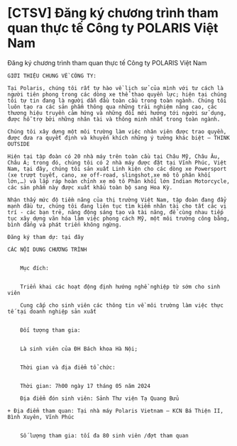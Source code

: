 # [CTSV] Đăng ký chương trình tham quan thực tế Công ty POLARIS Việt Nam

Đăng ký chương trình tham quan thực tế Công ty POLARIS Việt Nam
        
	GIỚI THIỆU CHUNG VỀ CÔNG TY:

	Tại Polaris, chúng tôi rất tự hào về lịch sử của mình với tư cách là người tiên phong trong các dòng xe thể thao quyền lực; hiện tại chúng tôi tự tin đang là người dẫn đầu toàn cầu trong toàn ngành. Chúng tôi luôn tạo ra các sản phẩm thông qua những trải nghiệm nâng cao, các thương hiệu truyền cảm hứng và những đổi mới hướng tới người sử dụng, được hỗ trợ bởi những nhân tài và thông minh nhất trong toàn ngành.

	Chúng tôi xây dựng một môi trường làm việc nhân viên được trao quyền, được đưa ra quyết định và khuyến khích những ý tưởng khác biệt – THINK OUTSIDE

	Hiện tại tập đoàn có 20 nhà máy trên toàn cầu tại Châu Mỹ, Châu Âu, Châu Á; trong đó, chúng tôi có 2 nhà máy được đặt tại Vĩnh Phúc, Việt Nam, tại đây, chúng tôi sản xuất Linh kiện cho các dòng xe Powersport (xe trượt tuyết, cano, xe off-road, slingshot,xe mô tô phân khối lớn,…) và lắp ráp hoàn chỉnh xe mô tô Phân khối lớn Indian Motorcycle, các sản phẩm này được xuất khẩu toàn bộ sang Hoa Kỳ.

	Nhận thấy mức độ tiềm năng của thị trường Việt Nam, tập đoàn đang đẩy mạnh đầu tư, chúng tôi đang liên tục tìm kiếm nhân tài cho tất các vị trí - các bạn trẻ, năng động sáng tạo và tài năng, để cùng nhau tiếp tục xây dựng văn hóa làm việc phong cách Mỹ, một môi trường công bằng, bình đẳng và phát triển không ngừng.

	Đăng ký tham dự: tại đây

	CÁC NỘI DUNG CHƯƠNG TRÌNH

	
		Mục đích:

	
		Triển khai các hoạt động định hướng nghề nghiệp từ sớm cho sinh viên
	
		Cung cấp cho sinh viên các thông tin về môi trường làm việc thực tế tại doanh nghiệp sản xuất

	
		Đối tượng tham gia:

	
		Là sinh viên của ĐH Bách khoa Hà Nội;

	
		Thời gian và địa điểm tổ chức:

	
		Thời gian: 7h00 ngày 17 tháng 05 năm 2024
	
		Địa điểm đón sinh viên: Sảnh Thư viện Tạ Quang Bửu

	+ Địa điểm tham quan: Tại nhà máy Polaris Vietnam – KCN Bá Thiện II, Bình Xuyên, Vĩnh Phúc

	
		Số lượng tham gia: tối đa 80 sinh viên /đợt tham quan